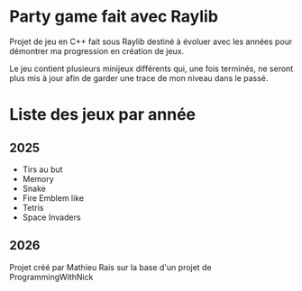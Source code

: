 # Party game fait avec Raylib

<p>Projet de jeu en C++ fait sous Raylib destiné à évoluer avec les années pour démontrer ma progression en création de jeux.</p>
<p>Le jeu contient plusieurs minijeux différents qui, une fois terminés, ne seront plus mis à jour afin de garder une trace de mon niveau dans le passé.</p>

# Liste des jeux par année 

## 2025

- Tirs au but
- Memory
- Snake
- Fire Emblem like
- Tetris
- Space Invaders

## 2026


<p>Projet créé par Mathieu Rais sur la base d'un projet de ProgrammingWithNick</p>




